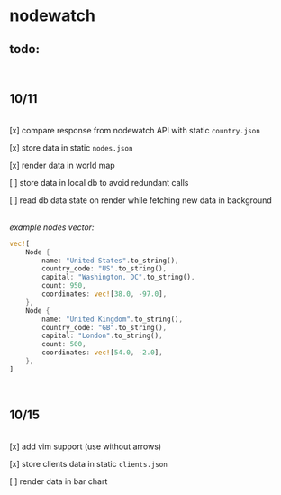 # nodewatch

## todo:
&nbsp;  
## 10/11

&nbsp;  
[x] compare response from nodewatch API with static `country.json`

[x] store data in static `nodes.json`

[x] render data in world map

[ ] store data in local db to avoid redundant calls

[ ] read db data state on render while fetching new data in background

&nbsp;  
_example nodes vector:_
```rust
vec![
    Node {
        name: "United States".to_string(),
        country_code: "US".to_string(),
        capital: "Washington, DC".to_string(),
        count: 950,
        coordinates: vec![38.0, -97.0],
    },
    Node {
        name: "United Kingdom".to_string(),
        country_code: "GB".to_string(),
        capital: "London".to_string(),
        count: 500,
        coordinates: vec![54.0, -2.0],
    },
]
```

&nbsp;  
## 10/15

&nbsp;  
[x] add vim support (use without arrows)

[x] store clients data in static `clients.json`

[ ] render data in bar chart


